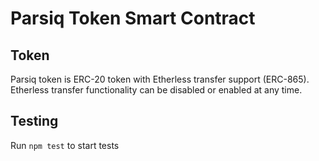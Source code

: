 # Parsiq Token Smart Contract

## Token
Parsiq token is ERC-20 token with Etherless transfer support (ERC-865). Etherless transfer functionality can be disabled or enabled at any time.

## Testing
Run `npm test` to start tests